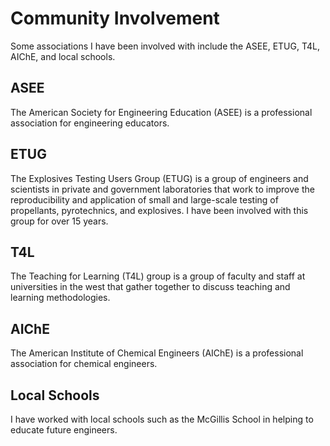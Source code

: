 # Community Involvement
Some associations I have been involved with include the ASEE, ETUG, T4L, AIChE, and local schools.

## ASEE
The American Society for Engineering Education (ASEE) is a professional association for engineering educators. 

## ETUG
The Explosives Testing Users Group (ETUG) is a group of engineers and scientists in private and government laboratories that work to improve the reproducibility and application of small and large-scale testing of propellants, pyrotechnics, and explosives. I have been involved with this group for over 15 years. 

## T4L
The Teaching for Learning (T4L) group is a group of faculty and staff at universities in the west that gather together to discuss teaching and learning methodologies.

## AIChE
The American Institute of Chemical Engineers (AIChE) is a professional association for chemical engineers.

## Local Schools
I have worked with local schools such as the McGillis School in helping to educate future engineers.